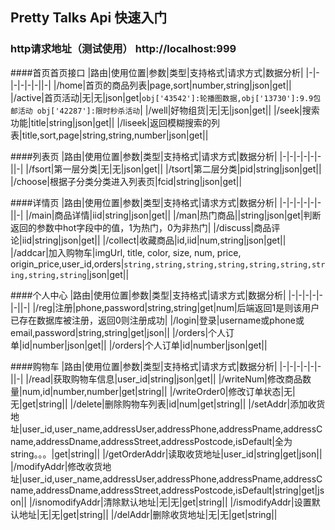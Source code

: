 ## Pretty Talks Api 快速入门

### http请求地址（测试使用）  http://localhost:999

####首页首页接口
|路由|使用位置|参数|类型|支持格式|请求方式|数据分析|
|-|-|-|-|-|-||-|
|/home|首页的商品列表|page,sort|number,string|json|get||
|/active|首页活动|无|无|json|get|```obj['43542']:轮播图数据,obj['13730']:9.9包邮活动 obj['42287']:限时秒杀活动```|
|/well|好物组货|无|无|json|get||
|/seek|搜索功能|title|string|json|get||
|/liseek|返回模糊搜索的列表|title,sort,page|string,string,number|json|get||

####列表页
|路由|使用位置|参数|类型|支持格式|请求方式|数据分析|
|-|-|-|-|-|-||-|
|/fsort|第一层分类|无|无|json|get||
|/tsort|第二层分类|pid|string|json|get||
|/choose|根据子分类分类进入列表页|fcid|string|json|get||

####详情页
|路由|使用位置|参数|类型|支持格式|请求方式|数据分析|
|-|-|-|-|-|-||-|
|/main|商品详情|iid|string|json|get||
|/man|热门商品||string|json|get|判断返回的参数中hot字段中的值，1为热门，0为非热门|
|/discuss|商品评论|iid|string|json|get||
|/collect|收藏商品|id,iid|num,string|json|get||
|/addcar|加入购物车|imgUrl, title, color, size, num, price, origin_price,user_id,orders|```string,string,string,string,string,string,string,string,string```|json|get||

####个人中心
|路由|使用位置|参数|类型|支持格式|请求方式|数据分析|
|-|-|-|-|-|-||-|
|/reg|注册|phone,password|string,string|get|num|后端返回1是则该用户已存在数据库被注册，返回0则注册成功|
|/login|登录|username或phone或email,password|string,string|get|json||
|/orders|个人订单|id|number|json|get||
|/orders|个人订单|id|number|json|get||

####购物车
|路由|使用位置|参数|类型|支持格式|请求方式|数据分析|
|-|-|-|-|-|-||-|
|/read|获取购物车信息|user_id|string|json|get||
|/writeNum|修改商品数量|num,id|number,number|get|string||
|/writeOrder0|修改订单状态|无|无|get|string||
|/delete|删除购物车列表|id|num|get|string||
|/setAddr|添加收货地址|user_id,user_name,addressUser,addressPhone,addressPname,addressCname,addressDname,addressStreet,addressPostcode,isDefault|全为string。。。|get|string||
|/getOrderAddr|读取收货地址|user_id|string|get|json||
|/modifyAddr|修改收货地址|user_id,user_name,addressUser,addressPhone,addressPname,addressCname,addressDname,addressStreet,addressPostcode,isDefault|string|get|json||
|/isnomodifyAddr|清除默认地址|无|无|get|string||
|/ismodifyAddr|设置默认地址|无|无|get|string||
|/delAddr|删除收货地址|无|无|get|string||